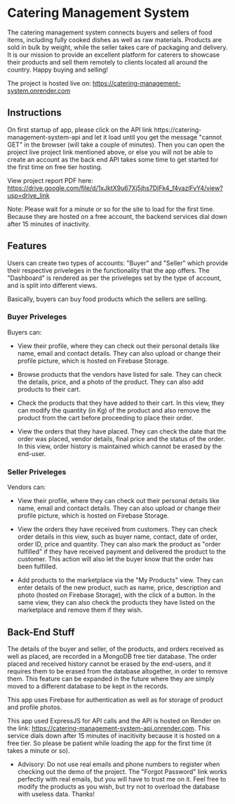 # Catering Management System

The catering management system connects buyers and sellers of food items, including fully cooked dishes as well as raw materials. Products are sold in bulk by weight, while the seller takes care of packaging and delivery. It is our mission to provide an excellent platform for caterers to showcase their products and sell them remotely to clients located all around the country. Happy buying and selling!

The project is hosted live on: https://catering-management-system.onrender.com

## Instructions

On first startup of app, please click on the API link https://catering-management-system-api and let it load until you get the message "cannot GET" in the browser (will take a couple of minutes). Then you can open the project live project link mentioned above, or else you will not be able to create an account as the back end API takes some time to get started for the first time on free tier hosting.

View project report PDF here: https://drive.google.com/file/d/1xJktX9u67Xj5jhs7DlFk4_f4vazlFvY4/view?usp=drive_link

Note: Please wait for a minute or so for the site to load for the first time. Because they are hosted on a free account, the backend services dial down after 15 minutes of inactivity.

## Features

Users can create two types of accounts: "Buyer" and "Seller" which provide their respective priveleges in the functionality that the app offers. The "Dashboard" is rendered as per the priveleges set by the type of account, and is split into different views.

Basically, buyers can buy food products which the sellers are selling.

### Buyer Priveleges

Buyers can:

- View their profile, where they can check out their personal details like name, email and contact details. They can also upload or change their profile picture, which is hosted on Firebase Storage.

- Browse products that the vendors have listed for sale. They can check the details, price, and a photo of the product. They can also add products to their cart.

- Check the products that they have added to their cart. In this view, they can modify the quantity (in Kg) of the product and also remove the product from the cart before proceeding to place their order.

- View the orders that they have placed. They can check the date that the order was placed, vendor details, final price and the status of the order. In this view, order history is maintained which cannot be erased by the end-user.

### Seller Priveleges

Vendors can:

- View their profile, where they can check out their personal details like name, email and contact details. They can also upload or change their profile picture, which is hosted on Firebase Storage.

- View the orders they have received from customers. They can check order details in this view, such as buyer name, contact, date of order, order ID, price and quantity. They can also mark the product as "order fulfilled" if they have received payment and delivered the product to the customer. This action will also let the buyer know that the order has been fulfilled.

- Add products to the marketplace via the "My Products" view. They can enter details of the new product, such as name, price, description and photo (hosted on Firebase Storage), with the click of a button. In the same view, they can also check the products they have listed on the marketplace and remove them if they wish.

## Back-End Stuff

The details of the buyer and seller, of the products, and orders received as well as placed, are recorded in a MongoDB free tier database. The order placed and received history cannot be erased by the end-users, and it requires them to be erased from the database altogether, in order to remove them. This feature can be expanded in the future where they are simply moved to a different database to be kept in the records.

This app uses Firebase for authentication as well as for storage of product and profile photos.

This app used ExpressJS for API calls and the API is hosted on Render on the link: https://catering-management-system-api.onrender.com. This service dials down after 15 minutes of inacitivity because it is hosted on a free tier. So please be patient while loading the app for the first time (it takes a minute or so).

* Advisory: Do not use real emails and phone numbers to register when checking out the demo of the project. The "Forgot Password" link works perfectly with real emails, but you will have to trust me on it. Feel free to modify the products as you wish, but try not to overload the database with useless data. Thanks!
